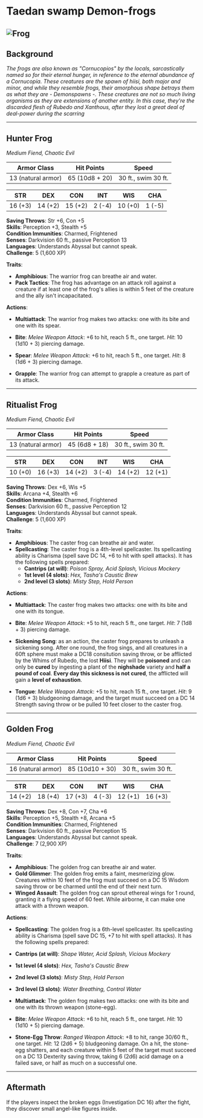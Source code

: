 # **Taedan swamp Demon-frogs**

## ![Frog](/library/images/Hydroloth.jpg)

## **Background**

_The frogs are also known as "Cornucopios" by the locals, sarcastically named so for their eternal hunger, in reference to the eternal abundance of a Cornucopia. These creatures are the spawn of hiisi, both major and minor, and while they resemble frogs, their amorphous shape betrays them as what they are - Demonspawns -. These creatures are not so much living organisms as they are extensions of another entity. In this case, they're the discarded flesh of Rubedo and Xanthous, after they lost a great deal of deal-power during the scarring_

---

## **Hunter Frog**

_Medium Fiend, Chaotic Evil_

| **Armor Class**    | **Hit Points** | **Speed**           |
| ------------------ | -------------- | ------------------- |
| 13 (natural armor) | 65 (10d8 + 20) | 30 ft., swim 30 ft. |

| **STR** | **DEX** | **CON** | **INT** | **WIS** | **CHA** |
| ------- | ------- | ------- | ------- | ------- | ------- |
| 16 (+3) | 14 (+2) | 15 (+2) | 2 (-4)  | 10 (+0) | 1 (-5)  |

**Saving Throws**: Str +6, Con +5  
**Skills**: Perception +3, Stealth +5  
**Condition Immunities**: Charmed, Frightened  
**Senses**: Darkvision 60 ft., passive Perception 13  
**Languages**: Understands Abyssal but cannot speak.  
**Challenge**: 5 (1,600 XP)

**Traits**:

- **Amphibious**: The warrior frog can breathe air and water.
- **Pack Tactics**: The frog has advantage on an attack roll against a creature if at least one of the frog's allies is within 5 feet of the creature and the ally isn't incapacitated.

**Actions**:

- **Multiattack**: The warrior frog makes two attacks: one with its bite and one with its spear.
- **Bite**: _Melee Weapon Attack_: +6 to hit, reach 5 ft., one target. _Hit_: 10 (1d10 + 3) piercing damage.

- **Spear**: _Melee Weapon Attack_: +6 to hit, reach 5 ft., one target. _Hit_: 8 (1d6 + 3) piercing damage.
- **Grapple**: The warrior frog can attempt to grapple a creature as part of its attack.

---

## **Ritualist Frog**

_Medium Fiend, Chaotic Evil_

| **Armor Class**    | **Hit Points** | **Speed**           |
| ------------------ | -------------- | ------------------- |
| 13 (natural armor) | 45 (6d8 + 18)  | 30 ft., swim 30 ft. |

| **STR** | **DEX** | **CON** | **INT** | **WIS** | **CHA** |
| ------- | ------- | ------- | ------- | ------- | ------- |
| 10 (+0) | 16 (+3) | 14 (+2) | 3 (-4)  | 14 (+2) | 12 (+1) |

**Saving Throws**: Dex +6, Wis +5  
**Skills**: Arcana +4, Stealth +6  
**Condition Immunities**: Charmed, Frightened  
**Senses**: Darkvision 60 ft., passive Perception 12  
**Languages**: Understands Abyssal but cannot speak.  
**Challenge**: 5 (1,600 XP)

**Traits**:

- **Amphibious**: The caster frog can breathe air and water.
- **Spellcasting**: The caster frog is a 4th-level spellcaster. Its spellcasting ability is Charisma (spell save DC 14, +6 to hit with spell attacks). It has the following spells prepared:
  - **Cantrips (at will)**: _Poison Spray, Acid Splash, Vicious Mockery_
  - **1st level (4 slots)**: _Hex, Tasha's Caustic Brew_
  - **2nd level (3 slots)**: _Misty Step, Hold Person_

**Actions**:

- **Multiattack**: The caster frog makes two attacks: one with its bite and one with its tongue.
- **Bite**: _Melee Weapon Attack_: +5 to hit, reach 5 ft., one target. _Hit_: 7 (1d8 + 3) piercing damage.

- **Sickening Song**: as an action, the caster frog prepares to unleash a sickening song. After one round, the frog sings, and all creatures in a 60ft sphere must make a DC18 consitution saving throw, or be afflicted by the Whims of Rubedo, the lost **Hiisi**. They will be **poisoned** and can only be **cured** by ingesting a plant of the **nighshade** variety and **half a pound of coal**. **Every day this sickness is not cured**, the afflicted will gain a **level of exhaustion**.

- **Tongue**: _Melee Weapon Attack_: +5 to hit, reach 15 ft., one target. _Hit_: 9 (1d6 + 3) bludgeoning damage, and the target must succeed on a DC 14 Strength saving throw or be pulled 10 feet closer to the caster frog.

---

## **Golden Frog**

_Medium Fiend, Chaotic Evil_

| **Armor Class**    | **Hit Points**  | **Speed**           |
| ------------------ | --------------- | ------------------- |
| 16 (natural armor) | 85 (10d10 + 30) | 30 ft., swim 30 ft. |

| **STR** | **DEX** | **CON** | **INT** | **WIS** | **CHA** |
| ------- | ------- | ------- | ------- | ------- | ------- |
| 14 (+2) | 18 (+4) | 17 (+3) | 4 (-3)  | 12 (+1) | 16 (+3) |

**Saving Throws**: Dex +8, Con +7, Cha +6  
**Skills**: Perception +5, Stealth +8, Arcana +5  
**Condition Immunities**: Charmed, Frightened  
**Senses**: Darkvision 60 ft., passive Perception 15  
**Languages**: Understands Abyssal but cannot speak.  
**Challenge**: 7 (2,900 XP)

**Traits**:

- **Amphibious**: The golden frog can breathe air and water.
- **Gold Glimmer**: The golden frog emits a faint, mesmerizing glow. Creatures within 10 feet of the frog must succeed on a DC 15 Wisdom saving throw or be charmed until the end of their next turn.
- **Winged Assault**: The golden frog can sprout ethereal wings for 1 round, granting it a flying speed of 60 feet. While airborne, it can make one attack with a thrown weapon.

**Actions**:

- **Spellcasting**: The golden frog is a 6th-level spellcaster. Its spellcasting ability is Charisma (spell save DC 15, +7 to hit with spell attacks). It has the following spells prepared:

- **Cantrips (at will)**: _Shape Water, Acid Splash, Vicious Mockery_
- **1st level (4 slots)**: _Hex, Tasha's Caustic Brew_
- **2nd level (3 slots)**: _Misty Step, Hold Person_
- **3rd level (3 slots)**: _Water Breathing, Control Water_

- **Multiattack**: The golden frog makes two attacks: one with its bite and one with its thrown weapon (stone-egg).
- **Bite**: _Melee Weapon Attack_: +6 to hit, reach 5 ft., one target. _Hit_: 10 (1d10 + 5) piercing damage.

- **Stone-Egg Throw**: _Ranged Weapon Attack_: +8 to hit, range 30/60 ft., one target. _Hit_: 12 (2d6 + 5) bludgeoning damage. On a hit, the stone-egg shatters, and each creature within 5 feet of the target must succeed on a DC 13 Dexterity saving throw, taking 6 (2d6) acid damage on a failed save, or half as much on a successful one.

---

## **Aftermath**

If the players inspect the broken eggs (Investigation DC 16) after the fight, they discover small angel-like figures inside.
